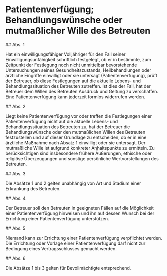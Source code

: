 # Patientenverfügung; Behandlungswünsche oder mutmaßlicher Wille des Betreuten



\#\# Abs. 1

 Hat ein einwilligungsfähiger Volljähriger für den Fall seiner Einwilligungsunfähigkeit schriftlich festgelegt, ob er in bestimmte, zum Zeitpunkt der Festlegung noch nicht unmittelbar bevorstehende Untersuchungen seines Gesundheitszustands, Heilbehandlungen oder ärztliche Eingriffe einwilligt oder sie untersagt (Patientenverfügung), prüft der Betreuer, ob diese Festlegungen auf die aktuelle Lebens\- und Behandlungssituation des Betreuten zutreffen. Ist dies der Fall, hat der Betreuer dem Willen des Betreuten Ausdruck und Geltung zu verschaffen. Eine Patientenverfügung kann jederzeit formlos widerrufen werden.

\#\# Abs. 2

 Liegt keine Patientenverfügung vor oder treffen die Festlegungen einer Patientenverfügung nicht auf die aktuelle Lebens\- und Behandlungssituation des Betreuten zu, hat der Betreuer die Behandlungswünsche oder den mutmaßlichen Willen des Betreuten festzustellen und auf dieser Grundlage zu entscheiden, ob er in eine ärztliche Maßnahme nach Absatz 1 einwilligt oder sie untersagt. Der mutmaßliche Wille ist aufgrund konkreter Anhaltspunkte zu ermitteln. Zu berücksichtigen sind insbesondere frühere Äußerungen, ethische oder religiöse Überzeugungen und sonstige persönliche Wertvorstellungen des Betreuten.

\#\# Abs. 3

 Die Absätze 1 und 2 gelten unabhängig von Art und Stadium einer Erkrankung des Betreuten.

\#\# Abs. 4

 Der Betreuer soll den Betreuten in geeigneten Fällen auf die Möglichkeit einer Patientenverfügung hinweisen und ihn auf dessen Wunsch bei der Errichtung einer Patientenverfügung unterstützen.

\#\# Abs. 5

 Niemand kann zur Errichtung einer Patientenverfügung verpflichtet werden. Die Errichtung oder Vorlage einer Patientenverfügung darf nicht zur Bedingung eines Vertragsschlusses gemacht werden.

\#\# Abs. 6

 Die Absätze 1 bis 3 gelten für Bevollmächtigte entsprechend. 


